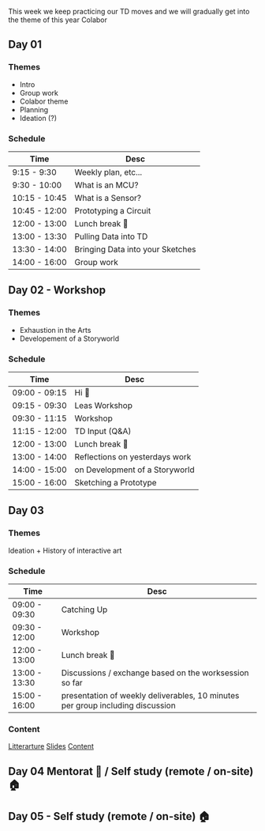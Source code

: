 This week we keep practicing our TD moves and we will gradually get into the theme of this year Colabor

## Day 01

### Themes

- Intro
- Group work
- Colabor theme
- Planning
- Ideation (?)

### Schedule

| Time          | Desc                             |
| ------------- | -------------------------------- |
| 9:15 - 9:30   | Weekly plan, etc...              |
| 9:30 - 10:00  | What is an MCU?                  |
| 10:15 - 10:45 | What is a Sensor?                |
| 10:45 - 12:00 | Prototyping a Circuit            |
| 12:00 - 13:00 | Lunch break :hamburger:          |
| 13:00 - 13:30 | Pulling Data into TD             |
| 13:30 - 14:00 | Bringing Data into your Sketches |
| 14:00 - 16:00 | Group work                       |

## Day 02 - Workshop

### Themes

- Exhaustion in the Arts
- Developement of a Storyworld

### Schedule

| Time          | Desc                           |
| ------------- | ------------------------------ |
| 09:00 - 09:15 | Hi :wave:                      |
| 09:15 - 09:30 | Leas Workshop                  |
| 09:30 - 11:15 | Workshop                       |
| 11:15 - 12:00 | TD Input (Q&A)                 |
| 12:00 - 13:00 | Lunch break :hamburger:        |
| 13:00 - 14:00 | Reflections on yesterdays work |
| 14:00 - 15:00 | on Development of a Storyworld |
| 15:00 - 16:00 | Sketching a Prototype          |

## Day 03

### Themes

Ideation + History of interactive art

### Schedule

| Time          | Desc                                                                           |
| ------------- | ------------------------------------------------------------------------------ |
| 09:00 - 09:30 | Catching Up                                                                    |
| 09:30 - 12:00 | Workshop                                                                       |
| 12:00 - 13:00 | Lunch break :hamburger:                                                        |
| 13:00 - 13:30 | Discussions / exchange based on the worksession so far                         |
| 15:00 - 16:00 | presentation of weekly deliverables, 10 minutes per group including discussion |

### Content

[Litterarture](https://drive.switch.ch/index.php/s/YiL4AjJKPmhpSad)
[Slides](https://drive.switch.ch/index.php/s/YiL4AjJKPmhpSad)
[Content](./week02_day03.md)

## Day 04 Mentorat :brain: / Self study (remote / on-site) :house:

## Day 05 - Self study (remote / on-site) :house:
